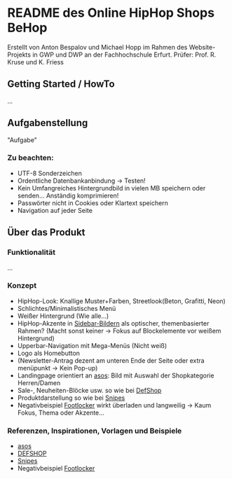 # README des Online HipHop Shops BeHop
Erstellt von Anton Bespalov und Michael Hopp im Rahmen des Website-Projekts in GWP und DWP an der Fachhochschule Erfurt.
Prüfer: Prof. R. Kruse und K. Friess

## Getting Started / HowTo
...

## Aufgabenstellung
"Aufgabe"

### Zu beachten:
- UTF-8 Sonderzeichen
- Ordentliche Datenbankanbindung -> Testen!
- Kein Umfangreiches Hintergrundbild in vielen MB speichern oder senden... Anständig komprimieren!
- Passwörter nicht in Cookies oder Klartext speichern
- Navigation auf jeder Seite



## Über das Produkt
### Funktionalität
...

### Konzept
- HipHop-Look: Knallige Muster+Farben, Streetlook(Beton, Grafitti, Neon)
- Schlichtes/Minimalistisches Menü
- Weißer Hintergrund (Wie alle...)
- HipHop-Akzente in [Sidebar-Bildern](https://www.snipes.com/) als optischer, themenbasierter Rahmen? (Macht sonst keiner -> Fokus auf Blockelemente vor weißem Hintergrund)
- Upperbar-Navigation mit Mega-Menüs (Nicht weiß)
- Logo als Homebutton
- (Newsletter-Antrag dezent am unteren Ende der Seite oder extra menüpunkt -> Kein Pop-up)
- Landingpage orientiert an [asos](https://www.asos.de/?crd=true): Bild mit Auswahl der Shopkategorie Herren/Damen
- Sale-, Neuheiten-Blöcke usw. so wie bei [DefShop](https://www.def-shop.com/)
- Produktdarstellung so wie bei [Snipes](https://www.snipes.com/adword=google/brand/de&gclid=EAIaIQobChMI9cymmcD75QIVR5SyCh2v2AjHEAAYASAAEgJmn_D_BwE)
- Negativbeispiel [Footlocker](https://www.footlocker.de/de/startseite) wirkt überladen und langweilig -> Kaum Fokus, Thema oder Akzente...

### Referenzen, Inspirationen, Vorlagen und Beispiele
- [asos](https://www.asos.de/?crd=true)
- [DEFSHOP](https://www.def-shop.com/)
- [Snipes](https://www.snipes.com/?adword=google/brand/de&gclid=EAIaIQobChMI9cymmcD75QIVR5SyCh2v2AjHEAAYASAAEgJmn_D_BwE)
- Negativbeispiel [Footlocker](https://www.footlocker.de/de/startseite)
